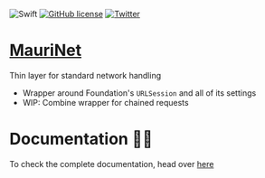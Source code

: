 ![Swift](https://github.com/GeekingwithMauri/MauriNet/workflows/Swift/badge.svg?branch=main)
[![GitHub license](https://img.shields.io/github/license/GeekingwithMauri/MauriNet?style=flat-square)](https://github.com/GeekingwithMauri/MauriNet/blob/main/LICENSE)
[![Twitter](https://img.shields.io/twitter/url?url=https%3A%2F%2Ftwitter.com%2FChirino89M)](https://twitter.com/intent/tweet?text=Wow:&url=https%3A%2F%2Fgithub.com%2Fmchirino89%2FMauriNet)

# [MauriNet](https://github.com/GeekingwithMauri/MauriNet)

Thin layer for standard network handling

- Wrapper around Foundation's `URLSession` and all of its settings
- WIP: Combine wrapper for chained requests 

# Documentation 🔎📜

To check the complete documentation, head over [here](https://geekingwithmauri.github.io/MauriNet/) 